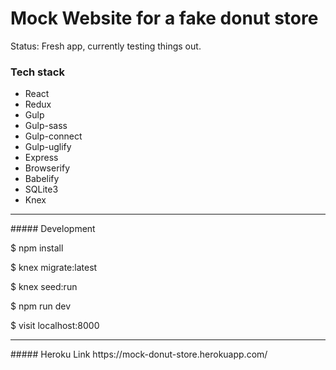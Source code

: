 # Mock Website for a fake donut store

Status: Fresh app, currently testing things out.

### Tech stack
- React
- Redux
- Gulp
- Gulp-sass
- Gulp-connect
- Gulp-uglify
- Express
- Browserify
- Babelify
- SQLite3
- Knex

<hr/>
##### Development

$ npm install

$ knex migrate:latest

$ knex seed:run

$ npm run dev

$ visit localhost:8000
<hr/>
##### Heroku Link
https://mock-donut-store.herokuapp.com/
